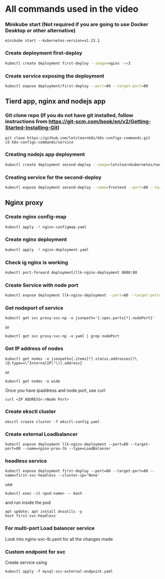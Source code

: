 # All commands used in the video

### Minikube start (Not required if you are going to use Docker Desktop or other alternative)
```
minikube start --kubernetes-version=v1.23.1
```

### Create deployment first-deploy
```bash
kubectl create deployment first-deploy --image=nginx -r=3
```

### Create service exposing the deployment
```bash
kubectl expose deployment/first-deploy --port=80 --target-port=80
```

## Tierd app, nginx and nodejs app

### Git clone repo (If you do not have git installed, follow instructions from https://git-scm.com/book/en/v2/Getting-Started-Installing-Git)

```
git clone https://github.com/letslearnk8s/k8s-configs-commands.git
cd k8s-configs-commands/service
```

### Creating nodejs app deployment
```bash
kubectl create deployment second-deploy --image=letslearnkubernetes/nodejs-helloworld-hostname:2022011001 -r=3
```

### Creating service for the second-deploy
```bash
kubectl expose deployment second-deploy --name=frontend --port=80 --target-port=3000
```

## Nginx proxy 

### Create nginx config-map

```bash
kubectl apply -f nginx-configmap.yaml
```

### Create nginx deployment

```bash
kubectl apply -f nginx-deployment.yaml
```

### Check ig nginx is working

```bash
kubectl port-forward deployment/llk-nginx-deployment 8888:80
```

### Create Service with node port

```bash
kubectl expose deployment llk-nginx-deployment --port=80 --target-port=80 --name=proxy-svc-np --type=NodePort
```

### Get nodeport of service

```
kubectl get svc proxy-svc-np -o jsonpath='{.spec.ports[*].nodePort}'
```
or
```
kubectl get svc proxy-svc-np -o yaml | grep nodePort
```

### Get IP address of nodes

```
kubectl get nodes -o jsonpath={.items[*].status.addresses[?\(@.type==\"InternalIP\"\)].address}
```
or
```
kubectl get nodes -o wide
```

Once you have ipaddress and node port, use curl

```
curl <IP ADDRESS>:<Node Port>
```

### Create eksctl cluster

```
eksctl create cluster -f eksctl-config.yaml
```

### Create external Loadbalancer

```
kubectl expose deployment llk-nginx-deployment --port=80 --target-port=80 --name=nginx-prox-lb --type=LoadBalancer
```
### headless service 

```
kubectl expose deployment first-deploy --port=80 --target-port=80 --name=first-svc-headless --cluster-ip='None'
```
use 
```
kubectl exec -it <pod-name> -- bash 
```
and run inside the pod
```
apt update; apt install dnsutils -y
host first-svc-headless
```

### For multi-port Load balancer service
Look into nginx-svc-lb.yaml for all the changes made

### Custom endpoint for svc
Create service using
```
kubectl apply -f mysql-svc-external-endpoint.yaml
```
